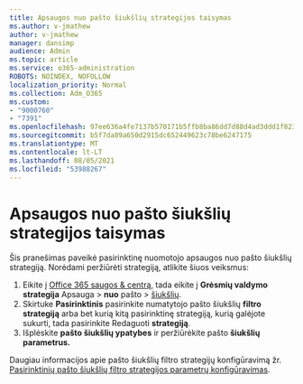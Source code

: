 ```yaml
---
title: Apsaugos nuo pašto šiukšlių strategijos taisymas
ms.author: v-jmathew
author: v-jmathew
manager: dansimp
audience: Admin
ms.topic: article
ms.service: o365-administration
ROBOTS: NOINDEX, NOFOLLOW
localization_priority: Normal
ms.collection: Adm_O365
ms.custom:
- "9000760"
- "7391"
ms.openlocfilehash: 97ee636a4fe7137b570171b5ffb8ba86dd7d88d4ad3ddd1f823cfb3937c61c5b
ms.sourcegitcommit: b5f7da89a650d2915dc652449623c78be6247175
ms.translationtype: MT
ms.contentlocale: lt-LT
ms.lasthandoff: 08/05/2021
ms.locfileid: "53988267"
---
```

# <a name="fix-anti-spam-policy"></a>Apsaugos nuo pašto šiukšlių strategijos taisymas

Šis pranešimas paveikė pasirinktinę nuomotojo apsaugos nuo pašto šiukšlių strategiją. Norėdami peržiūrėti strategiją, atlikite šiuos veiksmus:

1. Eikite į [Office 365 saugos & centrą](https://go.microsoft.com/fwlink/p/?linkid=2077143), tada eikite į **Grėsmių valdymo strategija** Apsauga  >  **nuo** pašto  >  [šiukšlių](https://go.microsoft.com/fwlink/?linkid=2101518).
2. Skirtuke **Pasirinktinis** pasirinkite numatytojo pašto šiukšlių **filtro strategiją** arba bet kurią kitą pasirinktinę strategiją, kurią galėjote sukurti, tada pasirinkite Redaguoti **strategiją**.
3. Išplėskite **pašto šiukšlių ypatybes** ir peržiūrėkite pašto **šiukšlių parametrus.**

Daugiau informacijos apie pašto šiukšlių filtro strategijų konfigūravimą žr. [Pasirinktinių pašto šiukšlių filtro strategijos parametrų konfigūravimas](https://go.microsoft.com/fwlink/?linkid=2101054).
